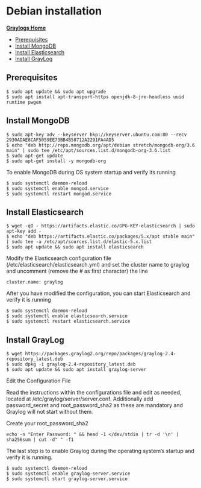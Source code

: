 # Debian installation

[**Graylogs Home**](../README.md)
- [Prerequisites](#Prerequisites)
- [Install MongoDB](#Install-MongoDB)
- [Install Elasticsearch](#Install-Elasticsearch)
- [Install GrayLog](#Install-GrayLog)

## Prerequisites

```shell
$ sudo apt update && sudo apt upgrade
$ sudo apt install apt-transport-https openjdk-8-jre-headless uuid runtime pwgen
```

## Install MongoDB

```shell
$ sudo apt-key adv --keyserver hkp://keyserver.ubuntu.com:80 --recv 2930ADAE8CAF5059EE73BB4B58712A2291FA4AD5
$ echo "deb http://repo.mongodb.org/apt/debian stretch/mongodb-org/3.6 main" | sudo tee /etc/apt/sources.list.d/mongodb-org-3.6.list
$ sudo apt-get update
$ sudo apt-get install -y mongodb-org
```

To enable MongoDB during OS system startup and verify its running

```shell
$ sudo systemctl daemon-reload
$ sudo systemctl enable mongod.service
$ sudo systemctl restart mongod.service
```

## Install Elasticsearch

```shell
$ wget -qO - https://artifacts.elastic.co/GPG-KEY-elasticsearch | sudo apt-key add -
$ echo "deb https://artifacts.elastic.co/packages/5.x/apt stable main" | sudo tee -a /etc/apt/sources.list.d/elastic-5.x.list
$ sudo apt update && sudo apt install elasticsearch
```

Modify the Elasticsearch configuration file (/etc/elasticsearch/elasticsearch.yml) and set the cluster name to graylog and uncomment (remove the # as first character) the line

```shell
cluster.name: graylog
```

After you have modified the configuration, you can start Elasticsearch and verify it is running

```shell
$ sudo systemctl daemon-reload
$ sudo systemctl enable elasticsearch.service
$ sudo systemctl restart elasticsearch.service
```

## Install GrayLog

```shell
$ wget https://packages.graylog2.org/repo/packages/graylog-2.4-repository_latest.deb
$ sudo dpkg -i graylog-2.4-repository_latest.deb
$ sudo apt update && sudo apt install graylog-server
```

Edit the Configuration File

Read the instructions within the configurations file and edit as needed, located at /etc/graylog/server/server.conf. Additionally add password_secret and root_password_sha2 as these are mandatory and Graylog will not start without them.

Create your root_password_sha2

```shell
echo -n "Enter Password: " && head -1 </dev/stdin | tr -d '\n' | sha256sum | cut -d" " -f1
```

The last step is to enable Graylog during the operating system’s startup and verify it is running.

```shell
$ sudo systemctl daemon-reload
$ sudo systemctl enable graylog-server.service
$ sudo systemctl start graylog-server.service
```

